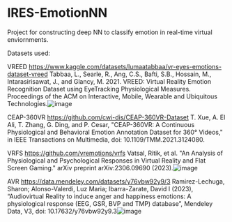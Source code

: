 # IRES-EmotionNN
Project for constructing deep NN to classify emotion in real-time virtual enviornments. 

Datasets used:

VREED
https://www.kaggle.com/datasets/lumaatabbaa/vr-eyes-emotions-dataset-vreed
Tabbaa, L., Searle, R., Ang, C.S., Bafti, S.B., Hossain, M., Intarasirisawat, J., and Glancy, M. 2021. VREED: Virtual Reality Emotion Recognition Dataset using EyeTracking Physiological Measures. Proceedings of the ACM on Interactive, Mobile, Wearable and Ubiquitous Technologies.![image](https://github.com/emilydoherty/IRES-EmotionNN/assets/88332460/3b74bff1-64fe-4423-846d-ee95f495af01)


CEAP-360VR
https://github.com/cwi-dis/CEAP-360VR-Dataset
T. Xue, A. El Ali, T. Zhang, G. Ding, and P. Cesar, "CEAP-360VR: A Continuous Physiological and Behavioral Emotion Annotation Dataset for 360° Videos," in IEEE Transactions on Multimedia, doi: 10.1109/TMM.2021.3124080.

VRFS 
https://github.com/vremotions/vrfs
Vatsal, Ritik, et al. "An Analysis of Physiological and Psychological Responses in Virtual Reality and Flat Screen Gaming." arXiv preprint arXiv:2306.09690 (2023).![image](https://github.com/emilydoherty/IRES-EmotionNN/assets/88332460/0f811767-e5aa-4816-b8b3-1485f7c93059)

AVR 
https://data.mendeley.com/datasets/y76vbw92y9/3
Ramirez-Lechuga, Sharon; Alonso-Valerdi, Luz Maria; Ibarra-Zarate, David I (2023), “Audiovirtual Reality to induce anger and happiness emotions: A physiological response (EEG, GSR, BVP and TMP) database”, Mendeley Data, V3, doi: 10.17632/y76vbw92y9.3![image](https://github.com/emilydoherty/IRES-EmotionNN/assets/88332460/b6cf4a05-e4e9-496b-b621-3f0c8c32b2c2)
